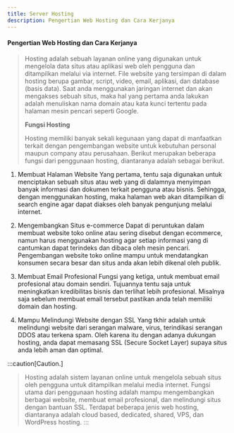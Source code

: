 ```yaml
---
title: Server Hosting
description: Pengertian Web Hosting dan Cara Kerjanya
---
```


#### Pengertian Web Hosting dan Cara Kerjanya

>Hosting adalah sebuah layanan online yang digunakan untuk mengelola data situs atau aplikasi web oleh pengguna dan ditampilkan melalui via internet. File website yang tersimpan di dalam hosting berupa gambar, script, video, email, aplikasi, dan database (basis data). Saat anda menggunakan jaringan internet dan akan mengakses sebuah situs, maka hal yang pertama anda lakukan adalah menuliskan nama domain atau kata kunci tertentu pada halaman mesin pencari seperti Google.
>
>**Fungsi Hosting**
>
>Hosting memiliki banyak sekali kegunaan yang dapat di manfaatkan terkait dengan pengembangan website untuk kebutuhan personal maupun company atau perusahaan. Berikut merupakan beberapa fungsi dari penggunaan hosting, diantaranya adalah sebagai berikut.
>
1. Membuat Halaman Website
Yang pertama, tentu saja digunakan untuk menciptakan sebuah situs atau web yang di dalamnya menyimpan banyak informasi dan dokumen terkait pengguna atau bisnis. Sehingga, dengan menggunakan hosting, maka halaman web akan ditampilkan di search engine agar dapat diakses oleh banyak pengunjung melalui internet.

2. Mengembangkan Situs e-commerce
Dapat di peruntukan dalam membuat website toko online atau sering disebut dengan ecommerce, namun harus menggunakan hosting agar setiap informasi yang di cantumkan dapat terindeks dan dibaca oleh mesin pencari. Pengembangan website toko online mampu untuk mendatangkan konsumen secara besar dan situs anda akan lebih dikenal oleh publik.

3. Membuat Email Profesional
Fungsi yang ketiga, untuk membuat email profesional atau domain sendiri. Tujuannya tentu saja untuk meningkatkan kredibilitas bisnis dan terlihat lebih profesional. Misalnya saja sebelum membuat email tersebut pastikan anda telah memiliki domain dan hosting.

4. Mampu Melindungi Website dengan SSL
Yang tkhir adalah untuk melindungi website dari serangan malware, virus, terindikasi serangan DDOS atau terkena spam. Oleh karena itu dengan adanya dukungan hosting, anda dapat memasang SSL (Secure Socket Layer) supaya situs anda lebih aman dan optimal.

:::caution[Caution.]
>Hosting adalah sistem layanan online untuk mengelola sebuah situs oleh pengguna untuk ditampilkan melalui media internet. 
Fungsi utama dari penggunaan hosting adalah mampu mengembangkan berbagai website, membuat email profesional, dan melindungi situs dengan bantuan SSL.
>Terdapat beberapa jenis web hosting, diantaranya adalah cloud based, dedicated, shared, VPS, dan WordPress hosting.
:::